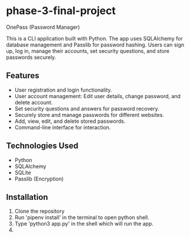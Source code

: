 # phase-3-final-project

OnePass (Password Manager)

This is a CLI application built with Python. The app uses SQLAlchemy for database management and Passlib for password hashing. Users can sign up, log in, manage their accounts, set security questions, and store passwords securely.

## Features

- User registration and login functionality.
- User account management: Edit user details, change password, and delete account.
- Set security questions and answers for password recovery.
- Securely store and manage passwords for different websites.
- Add, view, edit, and delete stored passwords.
- Command-line interface for interaction.

## Technologies Used
- Python
- SQLAlchemy
- SQLite
- Passlib (Encryption)

## Installation

1. Clone the repository 
2. Run 'pipenv install' in the terminal to open python shell.
3. Type 'python3 app.py' in the shell which will run the app.
4.  

